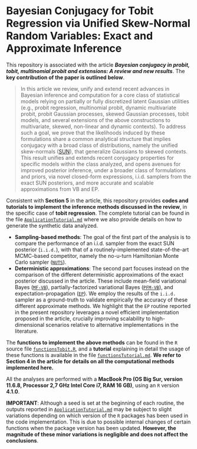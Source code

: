 # Bayesian Conjugacy for Tobit Regression via Unified Skew-Normal Random Variables: Exact and Approximate Inference

This repository is associated with the article ***Bayesian conjugacy in probit, tobit, multinomial probit and extensions: A review and new results***. The **key contribution of the paper is outlined below**.

> In this article we review, unify and extend recent advances in Bayesian inference and computation for a core class of statistical models relying on partially or fully discretized latent Gaussian utilities (e.g., probit regression, multinomial probit, dynamic multivariate probit, probit Gaussian processes, skewed Gaussian processes, tobit models, and several extensions of the above constructions to multivariate, skewed, non-linear and dynamic contexts). To address such a goal, we prove that the likelihoods induced by these formulations share a common analytical structure that implies conjugacy with a broad class of distributions, namely the unified skew-normals ([SUN](https://doi.org/10.1017/CBO9781139248891)), that generalize Gaussians to skewed contexts. This result unifies and extends recent conjugacy properties for specific models within the class analyzed, and opens avenues for improved posterior inference, under a broader class of formulations and priors, via novel closed-form expressions, i.i.d. samplers from the exact SUN posteriors, and more accurate and scalable approximations from VB and EP. 

Consistent with **Section 5** in the article, this repository provides **codes and tutorials to implement the inference methods discussed in the review**, in the specific case of **tobit regression**.  The complete tutorial can be found in the file [`ApplicationTutorial.md`](https://github.com/niccoloanceschi/TobitSUN/blob/main/ApplicationTutorial.md) where we also provide details on how to generate the synthetic data analyzed.

- **Sampling-based methods**: The goal of the first part of the analysis is to compare the performance of an i.i.d. sampler from the exact SUN posterior (`i.i.d.`), with that of a routinely-implemented state-of-the-art MCMC-based competitor, namely the no-u-turn Hamiltonian Monte Carlo sampler ([`NUTS`](http://jmlr.org/papers/v15/hoffman14a.html)).
- **Deterministic approximations**: The second part focuses instead on the comparison of the different deterministic approximations of the exact posterior discussed in the article. These include mean-field variational Bayes ([`MF-VB`](https://doi.org/10.1080/01621459.2017.1285773)), partially-factorized variational Bayes ([`PFM-VB`](https://doi.org/10.1093/biomet/asac026)), and expectation-propagation ([`EP`](https://doi.org/10.1214/16-STS581)). We employ the results of the `i.i.d.` sampler as a ground-truth to validate empirically the accuracy of these different approximate methods. We highlight that the `EP` routine reported in the present repository leverages a novel efficient implementation proposed in the article, crucially improving scalability to high-dimensional scenarios relative to alternative implementations in the literature. 

The **functions to implement the above methods** can be found in the `R` source file [`functionsTobit.R`](https://github.com/niccoloanceschi/TobitSUN/blob/main/functionsTobit.R), and a **tutorial** explaining in detail the usage of these functions is available in the file [`functionsTutorial.md`](https://github.com/niccoloanceschi/TobitSUN/blob/main/functionsTutorial.md). **We refer to Section 4 in the article for details on all the computational methods implemented here.**

All the analyses are performed with a **MacBook Pro (OS Big Sur, version 11.6.8, Processor 2,7 GHz Intel Core i7, RAM 16 GB)**, using an `R` version **4.1.0**.

**IMPORTANT**: Although a seed is set at the beginning of each routine, the outputs reported in [`ApplicationTutorial.md`](https://github.com/niccoloanceschi/TobitSUN/blob/main/ApplicationTutorial.md) may be subject to slight variations depending on which version of the `R` packages has been used in the code implementation. This is due to possible internal changes of certain functions when the package version has been updated. **However, the magnitude of these minor variations is negligible and does not affect the conclusions**.
